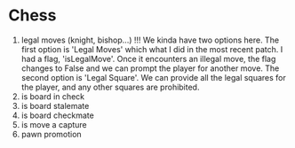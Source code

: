 # Chess

1. legal moves (knight, bishop...) !!! We kinda have two options here. The first option is 'Legal Moves' which what I did in the most recent patch. I had a flag, 'isLegalMove'. Once it encounters an illegal move, the flag changes to False and we can prompt the player for another move. The second option is 'Legal Square'. We can provide all the legal squares for the player, and any other squares are prohibited.
2. is board in check
3. is board stalemate
4. is board checkmate
5. is move a capture
6. pawn promotion
